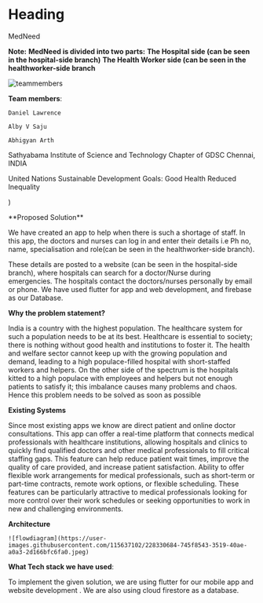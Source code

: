 <h1>Heading</h1>
<font>MedNeed</font>



**Note:**
**MedNeed is divided into two parts:**
**The Hospital side (can be seen in the hospital-side branch)**
**The Health Worker side (can be seen in the healthworker-side branch**





![teammembers](https://user-images.githubusercontent.com/115637102/228329776-c1278a57-403b-4353-bee3-ce32b0794c5c.jpeg)



<p>

**Team members**:
	
 	Daniel Lawrence 
	
	Alby V Saju
	
	Abhigyan Arth

Sathyabama Institute of Science and Technology Chapter of GDSC
   Chennai, INDIA

United Nations Sustainable Development Goals: 
  										    Good Health
										    Reduced Inequality</p>

)
<p>
	**Proposed Solution**




We have created an app to help when there is such a shortage of staff.
In this app, the doctors and nurses can log in and enter their details i.e
Ph no, name, specialisation and role(can be seen in the healthworker-side branch).

These details are posted to a website (can be seen in the hospital-side branch), where hospitals can search for a doctor/Nurse during emergencies. 
The hospitals contact the doctors/nurses personally by email or phone.
We have used flutter for app and web development, and firebase as our Database.
</p>
<p>
	
	
**Why the problem statement?**

	
India is a country with the highest population. The healthcare system for such a population needs to be at its best. Healthcare is essential to society; there is nothing without good health and institutions to foster it. The health and welfare sector cannot keep up with the growing population and demand, leading to a high populace-filled hospital with short-staffed workers and helpers. On the other side of the spectrum is the hospitals kitted to a high populace with employees and helpers but not enough patients to satisfy it; this imbalance causes many problems and chaos.
Hence this problem needs to be solved as soon as possible

**Existing Systems**

	
Since most existing apps we know are direct patient and online doctor consultations.
This app can offer a real-time platform that connects medical professionals with healthcare institutions, allowing hospitals and clinics to quickly find qualified doctors and other medical professionals to fill critical staffing gaps. This feature can help reduce patient wait times, improve the quality of care provided, and increase patient satisfaction.
Ability to offer flexible work arrangements for medical professionals, such as short-term or part-time contracts, remote work options, or flexible scheduling. These features can be particularly attractive to medical professionals looking for more control over their work schedules or seeking opportunities to work in new and challenging environments.
	
**Architecture**

	![flowdiagram](https://user-images.githubusercontent.com/115637102/228330684-745f8543-3519-40ae-a0a3-2d166bfc6fa0.jpeg)

	

	
	
	
	

 **What Tech stack we have used**:
	

To implement the given solution, we are using flutter for our mobile app and website development . 
We are also using cloud firestore as a database.



</p>
